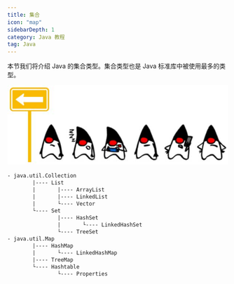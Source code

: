 ```yaml
---
title: 集合
icon: "map"
sidebarDepth: 1
category: Java 教程
tag: Java
---
```


本节我们将介绍 Java 的集合类型。集合类型也是 Java 标准库中被使用最多的类型。

![](assets/20221121172632.png)

```
- java.util.Collection
        |---- List
        |       |---- ArrayList
        |       |---- LinkedList
        |       └---- Vector
        └---- Set
                |---- HashSet
                |       └---- LinkedHashSet
                └---- TreeSet
- java.util.Map
        |---- HashMap
        |       └---- LinkedHashMap
        |---- TreeMap
        └---- Hashtable
                └---- Properties
```
